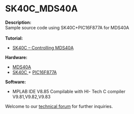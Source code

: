 # SK40C_MDS40A
<strong>Description:</strong><br/>
Sample source code using SK40C+PIC16F877A for MDS40A<br/><br/>
<strong>Tutorial:</strong><br/>
<ul>
<li><a href="http://tutorial.cytron.com.my/2012/07/26/sk40c-controlling-mds40a/" target="_blank">SK40C – Controlling MDS40A</a></li>
</ul>
<strong>Hardware:</strong></br>
<ul>
<li><a href="http://www.cytron.com.my/p-mds40a" target="_blank"> MDS40A </a></li>
<li><a href="http://www.cytron.com.my/p-sk40c" target="_blank"> SK40C </a> + <a href="http://www.cytron.com.my/p-ic-pic-16f877a" target="_blank"> PIC16F877A </a></li>
</ul>
<strong>Software:</strong><br/>
<ul>
<li>MPLAB IDE V8.85 Compilable with HI- Tech C compiler V9.81,V9.82,V9.83</li>
</ul>

Welcome to our <a href="http://forum.cytron.com.my" target="_blank">technical forum</a> for further inquiries. 

